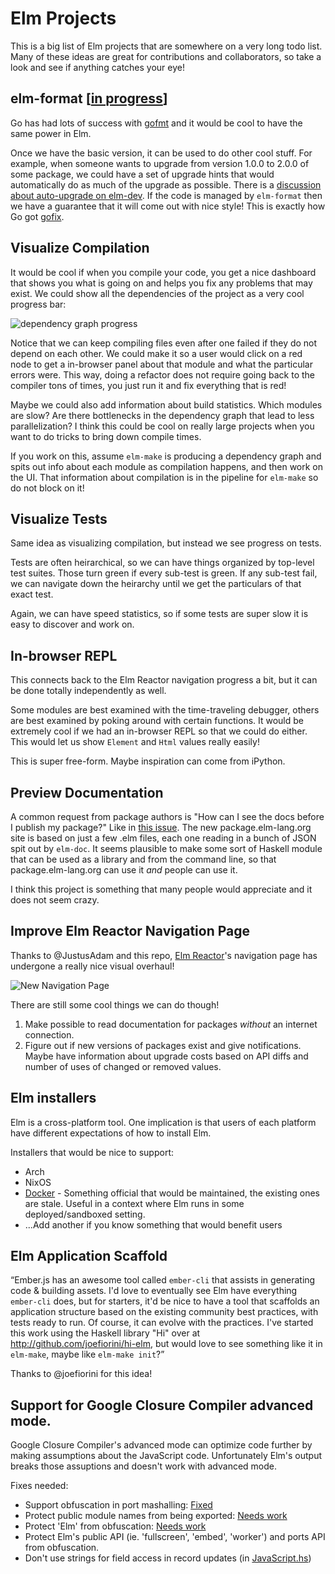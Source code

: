 # Elm Projects

This is a big list of Elm projects that are somewhere on a very long todo list.
Many of these ideas are great for contributions and collaborators, so take a
look and see if anything catches your eye!


## elm-format [[in progress](https://github.com/avh4/elm-format)]

Go has had lots of success with [gofmt](http://blog.golang.org/go-fmt-your-code) and it would be cool to have the same power in Elm. 

Once we have the basic version, it can be used to do other cool stuff. For example, when someone wants to upgrade from version 1.0.0 to 2.0.0 of some package, we could have a set of upgrade hints that would automatically do as much of the upgrade as possible. There is a [discussion about auto-upgrade on elm-dev](https://groups.google.com/d/topic/elm-dev/zmgGF-yljUA/discussion). If the code is managed by `elm-format` then we have a guarantee that it will come out with nice style! This is exactly how Go got [gofix](http://golang.org/cmd/fix/). 


## Visualize Compilation

It would be cool if when you compile your code, you get a nice dashboard that shows you what is going on and helps you fix any problems that may exist. We could show all the dependencies of the project as a very cool progress bar:

![dependency graph progress](https://raw.githubusercontent.com/elm-lang/projects/master/compiler-progress-visualization/mock.gif)

Notice that we can keep compiling files even after one failed if they do not depend on each other. We could make it so a user would click on a red node to get a in-browser panel about that module and what the particular errors were. This way, doing a refactor does not require going back to the compiler tons of times, you just run it and fix everything that is red!

Maybe we could also add information about build statistics. Which modules are slow? Are there bottlenecks in the dependency graph that lead to less parallelization? I think this could be cool on really large projects when you want to do tricks to bring down compile times.

If you work on this, assume `elm-make` is producing a dependency graph and spits out info about each module as compilation happens, and then work on the UI. That information about compilation is in the pipeline for `elm-make` so do not block on it!


## Visualize Tests

Same idea as visualizing compilation, but instead we see progress on tests.

Tests are often heirarchical, so we can have things organized by top-level test suites. Those turn green if every sub-test is green. If any sub-test fail, we can navigate down the heirarchy until we get the particulars of that exact test.

Again, we can have speed statistics, so if some tests are super slow it is easy to discover and work on.


## In-browser REPL

This connects back to the Elm Reactor navigation progress a bit, but it can be done totally independently as well.

Some modules are best examined with the time-traveling debugger, others are best examined by poking around with certain functions. It would be extremely cool if we had an in-browser REPL so that we could do either. This would let us show `Element` and `Html` values really easily!

This is super free-form. Maybe inspiration can come from iPython.


## Preview Documentation

A common request from package authors is "How can I see the docs before I publish my package?" Like in [this issue](https://github.com/elm-lang/elm-lang.org/issues/169). The new package.elm-lang.org site is based on just a few .elm files, each one reading in a bunch of JSON spit out by `elm-doc`. It seems plausible to make some sort of Haskell module that can be used as a library and from the command line, so that package.elm-lang.org can use it *and* people can use it.

I think this project is something that many people would appreciate and it does not seem crazy.


## Improve Elm Reactor Navigation Page

Thanks to @JustusAdam and this repo, [Elm Reactor](http://elm-lang.org/blog/time-travel-made-easy)'s navigation page has undergone a really nice visual overhaul!

![New Navigation Page](https://cloud.githubusercontent.com/assets/1658058/9261514/405ec898-41c3-11e5-9bc5-22eefb082743.png)

There are still some cool things we can do though!

  1. Make possible to read documentation for packages *without* an internet connection.
  2. Figure out if new versions of packages exist and give notifications. Maybe have information about upgrade costs based on API diffs and number of uses of changed or removed values.


## Elm installers

Elm is a cross-platform tool. One implication is that users of each platform have different expectations of how to install Elm.

Installers that would be nice to support:

- Arch
- NixOS
- [Docker](https://registry.hub.docker.com) - Something official that would be maintained, the existing ones are stale. Useful in a context where Elm runs in some deployed/sandboxed setting.
- ...Add another if you know something that would benefit users


## Elm Application Scaffold

&ldquo;Ember.js has an awesome tool called `ember-cli` that assists in generating code & building assets. I'd love to eventually see Elm have everything `ember-cli` does, but for starters, it'd be nice to have a tool that scaffolds an application structure based on the existing community best practices, with tests ready to run. Of course, it can evolve with the practices. I've started this work using the Haskell library "Hi" over at http://github.com/joefiorini/hi-elm, but would love to see something like it in `elm-make`, maybe like `elm-make init`?&rdquo;

Thanks to @joefiorini for this idea!


## Support for Google Closure Compiler advanced mode.

Google Closure Compiler's advanced mode can optimize code further by making assumptions about the JavaScript code. Unfortunately Elm's output breaks those assuptions and doesn't work with advanced mode.

Fixes needed:
 * Support obfuscation in port mashalling: [Fixed](https://github.com/elm-lang/elm-compiler/pull/877)
 * Protect public module names from being exported: [Needs work](https://github.com/elm-lang/elm-compiler/pull/877)
 * Protect 'Elm' from obfuscation: [Needs work](https://github.com/elm-lang/elm-make/pull/12)
 * Protect Elm's public API (ie. 'fullscreen', 'embed', 'worker') and ports API from obfuscation.
 * Don't use strings for field access in record updates (in [JavaScript.hs](https://github.com/elm-lang/elm-compiler/blob/f5236297c19913db12a66a3b09014e5ba2fcd8a4/src/Generate/JavaScript.hs#L92))
